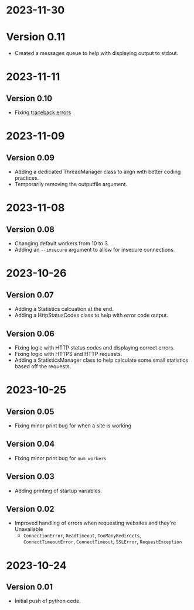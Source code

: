 # 2023-11-30
# Version 0.11
* Created a messages queue to help with displaying output to stdout.

# 2023-11-11
## Version 0.10
* Fixing [traceback errors](https://github.com/TheScriptGuy/generate-url-requests/issues/1)

# 2023-11-09
## Version 0.09
* Adding a dedicated ThreadManager class to align with better coding practices.
* Temporarily removing the outputfile argument.

# 2023-11-08
## Version 0.08
* Changing default workers from 10 to 3.
* Adding an `--insecure` argument to allow for insecure connections.

# 2023-10-26
## Version 0.07
* Adding a Statistics calcuation at the end.
* Adding a HttpStatusCodes class to help with error code output.

## Version 0.06
* Fixing logic with HTTP status codes and displaying correct errors.
* Fixing logic with HTTPS and HTTP requests.
* Adding a StatisticsManager class to help calculate some small statistics based off the requests.

# 2023-10-25
## Version 0.05
* Fixing minor print bug for when a site is working

## Version 0.04
* Fixing minor print bug for `num_workers`

## Version 0.03
* Adding printing of startup variables.

## Version 0.02
* Improved handling of errors when requesting websites and they're Unavailable
    * `ConnectionError`, `ReadTimeout`, `TooManyRedirects`, `ConnectTimeoutError`, `ConnectTimeout`, `SSLError`, `RequestException`

# 2023-10-24
## Version 0.01
* Initial push of python code.
